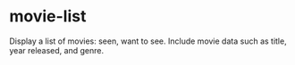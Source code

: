 # movie-list

Display a list of movies: seen, want to see.
Include movie data such as title, year released, and genre. 

